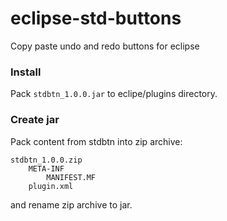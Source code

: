 # eclipse-std-buttons
Copy paste undo and redo buttons for eclipse

### Install
Pack ```stdbtn_1.0.0.jar``` to eclipe/plugins directory.

### Create jar
Pack content from stdbtn into zip archive:
```
stdbtn_1.0.0.zip
    META-INF
        MANIFEST.MF
    plugin.xml
```
and rename zip archive to jar.
